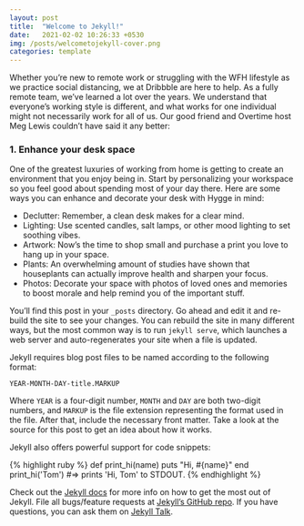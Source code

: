 ```yaml
---
layout: post
title:  "Welcome to Jekyll!"
date:   2021-02-02 10:26:33 +0530
img: /posts/welcometojekyll-cover.png
categories: template
---
```

Whether you’re new to remote work or struggling with the WFH lifestyle as we practice social distancing, we at Dribbble are here to help. As a fully remote team, we’ve learned a lot over the years. We understand that everyone’s working style is different, and what works for one individual might not necessarily work for all of us. Our good friend and Overtime host Meg Lewis couldn’t have said it any better:

### 1. Enhance your desk space

One of the greatest luxuries of working from home is getting to create an environment that you enjoy being in. Start by personalizing your workspace so you feel good about spending most of your day there. Here are some ways you can enhance and decorate your desk with Hygge in mind:

- Declutter: Remember, a clean desk makes for a clear mind.
- Lighting: Use scented candles, salt lamps, or other mood lighting to set soothing vibes.
- Artwork: Now’s the time to shop small and purchase a print you love to hang up in your space.
- Plants: An overwhelming amount of studies have shown that houseplants can actually improve health and sharpen your focus.
- Photos: Decorate your space with photos of loved ones and memories to boost morale and help remind you of the important stuff.

You’ll find this post in your `_posts` directory. Go ahead and edit it and re-build the site to see your changes. You can rebuild the site in many different ways, but the most common way is to run `jekyll serve`, which launches a web server and auto-regenerates your site when a file is updated.

Jekyll requires blog post files to be named according to the following format:

`YEAR-MONTH-DAY-title.MARKUP`

Where `YEAR` is a four-digit number, `MONTH` and `DAY` are both two-digit numbers, and `MARKUP` is the file extension representing the format used in the file. After that, include the necessary front matter. Take a look at the source for this post to get an idea about how it works.

Jekyll also offers powerful support for code snippets:

{% highlight ruby %}
def print_hi(name)
  puts "Hi, #{name}"
end
print_hi('Tom')
#=> prints 'Hi, Tom' to STDOUT.
{% endhighlight %}

Check out the [Jekyll docs][jekyll-docs] for more info on how to get the most out of Jekyll. File all bugs/feature requests at [Jekyll’s GitHub repo][jekyll-gh]. If you have questions, you can ask them on [Jekyll Talk][jekyll-talk].

[jekyll-docs]: https://jekyllrb.com/docs/home
[jekyll-gh]:   https://github.com/jekyll/jekyll
[jekyll-talk]: https://talk.jekyllrb.com/
